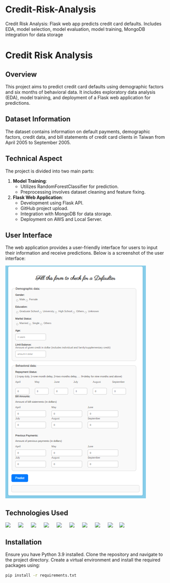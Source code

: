 # Credit-Risk-Analysis
Credit Risk Analysis: Flask web app predicts credit card defaults. Includes EDA, model selection, model evaluation,   model training, MongoDB integration for data storage

# Credit Risk Analysis

## Overview
This project aims to predict credit card defaults using demographic factors and six months of behavioral data. It includes exploratory data analysis (EDA), model training, and deployment of a Flask web application for predictions.

## Dataset Information
The dataset contains information on default payments, demographic factors, credit data, and bill statements of credit card clients in Taiwan from April 2005 to September 2005.

## Technical Aspect
The project is divided into two main parts:
1. **Model Training**:
   - Utilizes RandomForestClassifier for prediction.
   - Preprocessing involves dataset cleaning and feature fixing.
2. **Flask Web Application**:
   - Development using Flask API.
   - GitHub project upload.
   - Integration with MongoDB for data storage.
   - Deployment on AWS and Local Server.

## User Interface
The web application provides a user-friendly interface for users to input their information and receive predictions. Below is a screenshot of the user interface:

![User Interface](https://github.com/OnkarSudrik/Credit-Risk-Analysis/raw/main/UI.png)

## Technologies Used

[<img target="_blank" src="https://www.python.org/static/img/python-logo.png" width=100 style="margin-right: 20px;">](https://www.python.org/)    [<img target="_blank" src="https://flask.palletsprojects.com/en/2.0.x/_images/flask-logo.png" width=100 style="margin-right: 20px;">](https://flask.palletsprojects.com/en/2.0.x/)    [<img target="_blank" src="https://www.mongodb.com/assets/images/global/favicon.ico" width=100 style="margin-right: 20px;">](https://www.mongodb.com/)    [<img target="_blank" src="https://scikit-learn.org/stable/_static/scikit-learn-logo-small.png" width=100 style="margin-right: 20px;">](https://scikit-learn.org/stable/)    [<img target="_blank" src="https://pandas.pydata.org/static/img/pandas_mark.svg" width=100 style="margin-right: 20px;">](https://pandas.pydata.org/)    [<img target="_blank" src="https://numpy.org/images/logo.svg" width=100 style="margin-right: 20px;">](https://numpy.org/)    [<img target="_blank" src="https://upload.wikimedia.org/wikipedia/commons/3/38/HTML5_Badge.svg" width=100 style="margin-right: 20px;">](https://developer.mozilla.org/en-US/docs/Web/Guide/HTML/HTML5)    [<img target="_blank" src="https://upload.wikimedia.org/wikipedia/commons/d/d5/CSS3_logo_and_wordmark.svg" width=100 style="margin-right: 20px;">](https://developer.mozilla.org/en-US/docs/Web/CSS) <img target="_blank" src="https://user-images.githubusercontent.com/315810/92159303-30d41100-edfb-11ea-8107-1c5352202571.png" width=100 style="margin-right: 20px;">[<img target="_blank" src="https://upload.wikimedia.org/wikipedia/commons/thumb/0/01/Created_with_Matplotlib-logo.svg/2048px-Created_with_Matplotlib-logo.svg.png" width=100 style="margin-right: 20px;">](https://matplotlib.org/)


## Installation
Ensure you have Python 3.9 installed. Clone the repository and navigate to the project directory. Create a virtual environment and install the required packages using:
```bash
pip install -r requirements.txt
